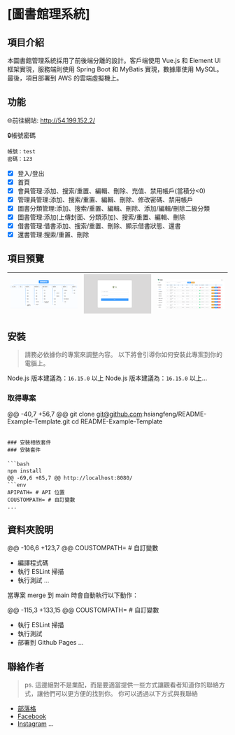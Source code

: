
# [圖書館理系統]
## 項目介紹
本圖書館管理系統採用了前後端分離的設計。客戶端使用 Vue.js 和 Element UI 框架實現，服務端則使用 Spring Boot 和 MyBatis 實現，數據庫使用 MySQL。最後，項目部署到 AWS 的雲端虛擬機上。
## 功能

:globe_with_meridians:前往網站: http://54.199.152.2/

:lock:帳號密碼 
```bash
帳號：test
密碼：123
```
- [x] 登入/登出
- [x] 首頁
- [x] 會員管理:添加、搜索/重置、編輯、刪除、充值、禁用帳戶(當積分<0)
- [x] 管理員管理:添加、搜索/重置、編輯、刪除、修改密碼、禁用帳戶
- [x] 圖書分類管理:添加、搜索/重置、編輯、刪除、添加/編輯/刪除二級分類
- [x] 圖書管理:添加(上傳封面、分類添加)、搜索/重置、編輯、刪除
- [x] 借書管理:借書添加、搜索/重置、刪除、顯示借書狀態、還書
- [x] 還書管理:搜索/重置、刪除

## 項目預覽
|<img src = "https://github.com/gary096333/test/blob/master/%E5%9C%96%E6%9B%B8%E7%AE%A1%E7%90%86%E7%B3%BB%E7%B5%B1.png">|<img src="https://github.com/gary096333/test/blob/master/login.png">|<img src="https://github.com/gary096333/test/blob/master/userList.png" >|
|--|--|--|

## 安裝

> 請務必依據你的專案來調整內容。
以下將會引導你如何安裝此專案到你的電腦上。

Node.js 版本建議為：`16.15.0` 以上
Node.js 版本建議為：`16.15.0` 以上...

### 取得專案

@@ -40,7 +56,7 @@ git clone git@github.com:hsiangfeng/README-Example-Template.git
cd README-Example-Template
```

### 安裝相依套件
### 安裝套件

```bash
npm install
@@ -69,6 +85,7 @@ http://localhost:8080/
```env
APIPATH= # API 位置
COUSTOMPATH= # 自訂變數
...
```

## 資料夾說明
@@ -106,6 +123,7 @@ COUSTOMPATH= # 自訂變數
- 編譯程式碼
- 執行 ESLint 掃描
- 執行測試
...

當專案 merge 到 main 時會自動執行以下動作：

@@ -115,3 +133,15 @@ COUSTOMPATH= # 自訂變數
- 執行 ESLint 掃描
- 執行測試
- 部署到 Github Pages
...

## 聯絡作者

> ps. 這邊絕對不是業配，而是要適當提供一些方式讓觀看者知道你的聯絡方式，讓他們可以更方便的找到你。
你可以透過以下方式與我聯絡

- [部落格](https://israynotarray.com/)
- [Facebook](https://www.facebook.com/israynotarray)
- [Instagram](https://www.instagram.com/isray_notarray/)
...
